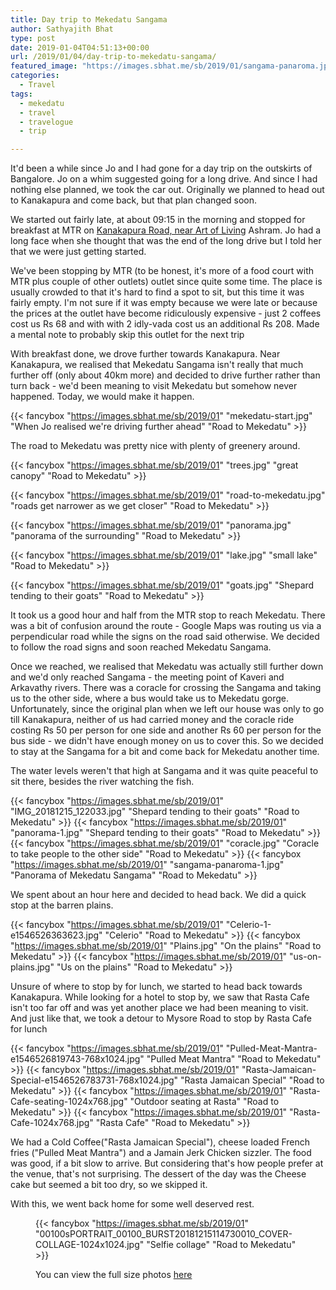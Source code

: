 ```yaml
---
title: Day trip to Mekedatu Sangama
author: Sathyajith Bhat
type: post
date: 2019-01-04T04:51:13+00:00
url: /2019/01/04/day-trip-to-mekedatu-sangama/
featured_image: "https://images.sbhat.me/sb/2019/01/sangama-panaroma.jpg"
categories:
  - Travel
tags:
  - mekedatu
  - travel
  - travelogue
  - trip

---
```

It'd been a while since Jo and I had gone for a day trip on the outskirts of Bangalore. Jo on a whim suggested going for a long drive. And since I had nothing else planned, we took the car out. Originally we planned to head out to Kanakapura and come back, but that plan changed soon. 

We started out fairly late, at about 09:15 in the morning and stopped for breakfast at MTR on <a rel="noreferrer noopener" aria-label="Kanakapura Road, near Art of Living (opens in a new tab)" href="https://goo.gl/maps/F8VYRxMWYCw" target="_blank">Kanakapura Road, near Art of Living</a>&nbsp;Ashram. Jo had a long face when she thought that was the end of the long drive but I told her that we were just getting started.

<!--more-->

We've been stopping by MTR (to be honest, it's more of a food court with MTR plus couple of other outlets) outlet since quite some time. The place is usually crowded to that it's hard to find a spot to sit, but this time it was fairly empty. I'm not sure if it was empty because we were late or because the prices at the outlet have become ridiculously expensive - just 2 coffees cost us Rs 68 and with with 2 idly-vada cost us an additional Rs 208. Made a mental note to probably skip this outlet for the next trip

With breakfast done, we drove further towards Kanakapura. Near Kanakapura, we realised that Mekedatu Sangama isn't really that much further off (only about 40km more) and decided to drive further rather than turn back - we'd been meaning to visit Mekedatu but somehow never happened. Today, we would make it happen.

{{< fancybox "https://images.sbhat.me/sb/2019/01" "mekedatu-start.jpg" "When Jo realised we're driving further ahead" "Road to Mekedatu" >}}

The road to Mekedatu was pretty nice with plenty of greenery around. 

{{< fancybox "https://images.sbhat.me/sb/2019/01" "trees.jpg" "great canopy" "Road to Mekedatu" >}}

{{< fancybox "https://images.sbhat.me/sb/2019/01" "road-to-mekedatu.jpg" "roads get narrower as we get closer" "Road to Mekedatu" >}}

{{< fancybox "https://images.sbhat.me/sb/2019/01" "panorama.jpg" "panorama of the surrounding" "Road to Mekedatu" >}}

{{< fancybox "https://images.sbhat.me/sb/2019/01" "lake.jpg" "small lake" "Road to Mekedatu" >}}

{{< fancybox "https://images.sbhat.me/sb/2019/01" "goats.jpg" "Shepard tending to their goats" "Road to Mekedatu" >}}


It took us a good hour and half from the MTR stop to reach Mekedatu. There was a bit of confusion around the route - Google Maps was routing us via a perpendicular road while the signs on the road said otherwise. We decided to follow the road signs and soon reached Mekedatu Sangama. 

Once we reached, we realised that Mekedatu was actually still further down and we'd only reached Sangama - the meeting point of Kaveri and Arkavathy rivers. There was a coracle for crossing the Sangama and taking us to the other side, where a bus would take us to Mekedatu gorge. Unfortunately, since the original plan when we left our house was only to go till Kanakapura, neither of us had carried money and the coracle ride costing Rs 50 per person for one side and another Rs 60 per person for the bus side - we didn't have enough money on us to cover this. So we decided to stay at the Sangama for a bit and come back for Mekedatu another time. 

The water levels weren't that high at Sangama and it was quite peaceful to sit there, besides the river watching the fish.

{{< fancybox "https://images.sbhat.me/sb/2019/01" "IMG_20181215_122033.jpg" "Shepard tending to their goats" "Road to Mekedatu" >}}
{{< fancybox "https://images.sbhat.me/sb/2019/01" "panorama-1.jpg" "Shepard tending to their goats" "Road to Mekedatu" >}}
{{< fancybox "https://images.sbhat.me/sb/2019/01" "coracle.jpg" "Coracle to take people to the other side" "Road to Mekedatu" >}}
{{< fancybox "https://images.sbhat.me/sb/2019/01" "sangama-panaroma-1.jpg" "Panorama of Mekedatu Sangama" "Road to Mekedatu" >}}

We spent about an hour here and decided to head back. We did a quick stop at the barren plains.

{{< fancybox "https://images.sbhat.me/sb/2019/01" "Celerio-1-e1546526363623.jpg" "Celerio" "Road to Mekedatu" >}}
{{< fancybox "https://images.sbhat.me/sb/2019/01" "Plains.jpg" "On the plains" "Road to Mekedatu" >}}
{{< fancybox "https://images.sbhat.me/sb/2019/01" "us-on-plains.jpg" "Us on the plains" "Road to Mekedatu" >}}


Unsure of where to stop by for lunch, we started to head back towards Kanakapura. While looking for a hotel to stop by, we saw that Rasta Cafe isn't too far off and was yet another place we had been meaning to visit. And just like that, we took a detour to Mysore Road to stop by Rasta Cafe for lunch

{{< fancybox "https://images.sbhat.me/sb/2019/01" "Pulled-Meat-Mantra-e1546526819743-768x1024.jpg" "Pulled Meat Mantra" "Road to Mekedatu" >}}
{{< fancybox "https://images.sbhat.me/sb/2019/01" "Rasta-Jamaican-Special-e1546526783731-768x1024.jpg" "Rasta Jamaican Special" "Road to Mekedatu" >}}
{{< fancybox "https://images.sbhat.me/sb/2019/01" "Rasta-Cafe-seating-1024x768.jpg" "Outdoor seating at Rasta" "Road to Mekedatu" >}}
{{< fancybox "https://images.sbhat.me/sb/2019/01" "Rasta-Cafe-1024x768.jpg" "Rasta Cafe" "Road to Mekedatu" >}}


We had a Cold Coffee("Rasta Jamaican Special"), cheese loaded French fries ("Pulled Meat Mantra") and a Jamain Jerk Chicken sizzler. The food was good, if a bit slow to arrive. But considering that's how people prefer at the venue, that's not surprising. The dessert of the day was the Cheese cake but seemed a bit too dry, so we skipped it. 

With this, we went back home for some well deserved rest.<figure class="wp-block-image">

{{< fancybox "https://images.sbhat.me/sb/2019/01" "00100sPORTRAIT_00100_BURST20181215114730010_COVER-COLLAGE-1024x1024.jpg" "Selfie collage" "Road to Mekedatu" >}}


You can view the full size photos <a rel="noreferrer noopener" aria-label="here (opens in a new tab)" href="https://photos.app.goo.gl/6buVpTRbu42yuiM66" target="_blank">here</a>
